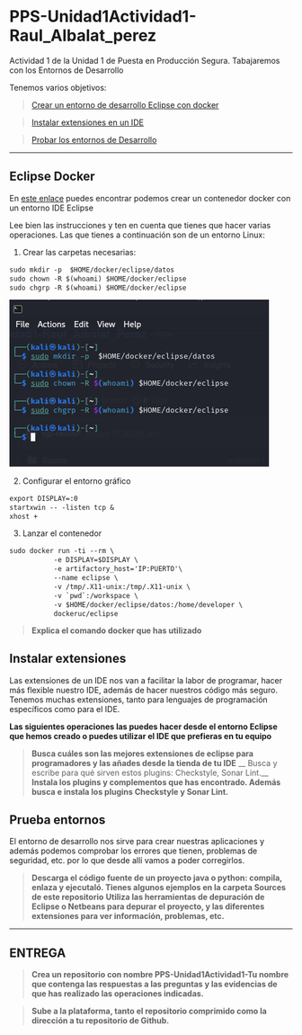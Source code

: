 # PPS-Unidad1Actividad1- Raul_Albalat_perez
Actividad 1 de la Unidad 1 de Puesta en Producción Segura. Tabajaremos con los Entornos de Desarrollo

Tenemos varios objetivos:

> [Crear un entorno de desarrollo Eclipse con docker](#Eclipse-Docker)

> [Instalar extensiones en un IDE](#Instalar-extensiones)

> [Probar los entornos de Desarrollo](#Prueba-entornos) 
---
## Eclipse Docker

En [este enlace](https://hub.docker.com/r/dockeruc/eclipse) puedes encontrar podemos crear un contenedor docker con un entorno IDE Eclipse

Lee bien las instrucciones y ten en cuenta que tienes que hacer varias operaciones. Las que tienes a continuación son de un entorno Linux:

1. Crear las carpetas necesarias:
~~~
sudo mkdir -p  $HOME/docker/eclipse/datos
sudo chown -R $(whoami) $HOME/docker/eclipse
sudo chgrp -R $(whoami) $HOME/docker/eclipse
~~~

![](imagenes/imagen1.png)

2. Configurar el entorno gráfico 

~~~
export DISPLAY=:0
startxwin -- -listen tcp &
xhost + 
~~~

3. Lanzar el contenedor

~~~
sudo docker run -ti --rm \
           -e DISPLAY=$DISPLAY \
	       -e artifactory_host='IP:PUERTO'\
		   --name eclipse \
           -v /tmp/.X11-unix:/tmp/.X11-unix \
           -v `pwd`:/workspace \
           -v $HOME/docker/eclipse/datos:/home/developer \
           dockeruc/eclipse	

~~~
 

> __Explica el comando docker que has utilizado__

## Instalar extensiones

Las extensiones de un IDE nos van a facilitar la labor de programar, hacer más flexible nuestro IDE, además de hacer nuestros código más seguro.
Tenemos muchas extensiones, tanto para lenguajes de programación específicos como para el IDE.

__Las siguientes operaciones las puedes hacer desde el entorno Eclipse que hemos creado o puedes utilizar el IDE que prefieras en tu equipo__
>__Busca cuáles son las mejores extensiones de eclipse para programadores y las añades desde la tienda de tu IDE__
>__ Busca y escribe para qué sirven estos plugins: Checkstyle, Sonar Lint.__
>__Instala los plugins y complementos que has encontrado. Además busca e instala los plugins Checkstyle y Sonar Lint.__


## Prueba entornos

El entorno de desarrollo nos sirve para crear nuestras aplicaciones y además podemos comprobar los errores que tienen, problemas de seguridad, etc. por lo que desde allí vamos a poder corregirlos.
>__Descarga el código fuente de un proyecto java o python: compila, enlaza y ejecutaló. Tienes algunos ejemplos en la carpeta Sources de este repositorio__
>__Utiliza las herramientas de depuración de Eclipse o Netbeans para depurar el proyecto, y las diferentes extensiones para ver información, problemas, etc.__

---
## ENTREGA
>__Crea un repositorio  con nombre PPS-Unidad1Actividad1-Tu nombre que contenga las respuestas a las preguntas y las evidencias de que has realizado las operaciones indicadas.__

>__Sube a la plataforma, tanto el repositorio comprimido como la dirección a tu repositorio de Github.__

